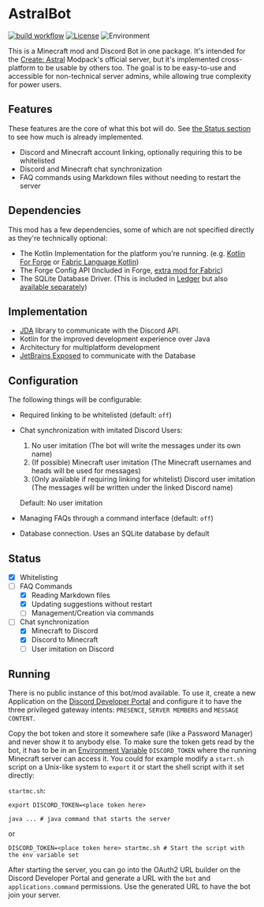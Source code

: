 # AstralBot
[![build workflow](https://img.shields.io/github/actions/workflow/status/Erdragh/AstralBot/build.yml?style=for-the-badge)](https://github.com/Erdragh/AstralBot/actions/workflows/build.yml)
[![License](https://img.shields.io/github/license/Juuxel/Adorn.svg?style=for-the-badge)](LICENSE)
![Environment](https://img.shields.io/badge/environment-server-4caf50?style=for-the-badge)

This is a Minecraft mod and Discord Bot in one package. It's intended for the [Create: Astral](https://www.curseforge.com/minecraft/modpacks/create-astral)
Modpack's official server, but it's implemented cross-platform to be usable by others too.
The goal is to be easy-to-use and accessible for non-technical server admins,
while allowing true complexity for power users.

## Features
These features are the core of what this bot will do. See [the Status section](#status)
to see how much is already implemented.
- Discord and Minecraft account linking, optionally requiring this to be whitelisted
- Discord and Minecraft chat synchronization
- FAQ commands using Markdown files without needing to restart the server

## Dependencies

This mod has a few dependencies, some of which are not specified directly as they're technically optional:
- The Kotlin Implementation for the platform you're running. (e.g. [Kotlin For Forge](https://modrinth.com/mod/kotlin-for-forge) or [Fabric Language Kotlin](https://modrinth.com/mod/fabric-language-kotlin))
- The Forge Config API (Included in Forge, [extra mod for Fabric](https://modrinth.com/mod/forge-config-api-port))
- The SQLite Database Driver. (This is included in [Ledger](https://modrinth.com/mod/ledger) but also [available separately](https://modrinth.com/plugin/sqlite-jdbc))

## Implementation
- [JDA](https://jda.wiki) library to communicate with the Discord API.
- Kotlin for the improved development experience over Java
- Architectury for multiplatform development
- [JetBrains Exposed](https://github.com/JetBrains/Exposed) to communicate with the Database

## Configuration
The following things will be configurable:
- Required linking to be whitelisted (default: `off`)
- Chat synchronization with imitated Discord Users:
  1. No user imitation (The bot will write the messages under its own name)
  2. (If possible) Minecraft user imitation (The Minecraft usernames and heads will be used for messages)
  3. (Only available if requiring linking for whitelist) Discord user imitation (The messages will be written under the linked Discord name)
  
  Default: No user imitation
- Managing FAQs through a command interface (default: `off`)
- Database connection. Uses an SQLite database by default

## Status
- [x] Whitelisting
- [ ] FAQ Commands
  - [x] Reading Markdown files
  - [x] Updating suggestions without restart
  - [ ] Management/Creation via commands
- [ ] Chat synchronization
  - [x] Minecraft to Discord
  - [x] Discord to Minecraft
  - [ ] User imitation on Discord

## Running
There is no public instance of this bot/mod available. To use it, create a new Application
on the [Discord Developer Portal](https://discord.com/developers/applications) and configure it
to have the three privileged gateway intents: `PRESENCE`, `SERVER MEMBERS` and `MESSAGE CONTENT`.

Copy the bot token and store it somewhere safe (like a Password Manager) and never show it to
anybody else. To make sure the token gets read by the bot, it has to be in an [Environment Variable](https://en.wikipedia.org/wiki/Environment_variable)
`DISCORD_TOKEN` where the running Minecraft server can access it. You could for example modify a `start.sh` script
on a Unix-like system to `export` it or start the shell script with it set directly:

`startmc.sh`:
```shell
export DISCORD_TOKEN=<place token here>

java ... # java command that starts the server
```

or

```shell
DISCORD_TOKEN=<place token here> startmc.sh # Start the script with the env variable set
```

After starting the server, you can go into the OAuth2 URL builder on the Discord
Developer Portal and generate a URL with the `bot` and `applications.command` permissions.
Use the generated URL to have the bot join your server.